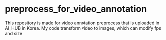 # preprocess_for_video_annotation
This repository is made for video annotation preprocess that is uploaded in AI_HUB in Korea.
My code transform video to images, which can modify fps and size
